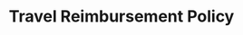 ---
title: Travel Reimbursement Policy
layout: files
permalink: /travel-reimbursement-policy/
published: true
isPublic_b: true

file:
  name: TRC-Travel-Reimbursement-Policy-2019.pdf
  type: application/pdf
  size: 91204
  src: >-
    https://files-trc.oicr.on.ca/TR-Travel-Reimbursement-Policy-2019.pdf

---